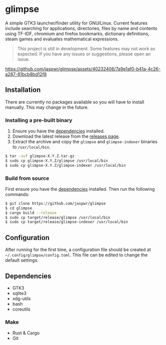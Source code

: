 # glimpse
A simple GTK3 launcher/finder utility for GNU/Linux. Current features include searching for applications, directories, files by name and contents using TF-IDF, chromium and firefox bookmarks, dictionary definitions, steam games and evaluates mathematical expressions.

> This project is still in development. Some features may not work as expected. If you have any issues or suggestions, please open an issue.

https://github.com/jaspwr/glimpse/assets/40232406/7a9e1af0-b41a-4c26-a287-81bcb8bd12f8

## Installation
There are currently no packages available so you will have to install manually. This may change in the future.
### Installing a pre-built binary
1. Ensure you have the [dependencies](#dependencies) installed.
2. Download the latest release from the [releases page](https://github.com/jaspwr/glimpse/releases).
3. Extract the archive and copy the `glimpse` and `glimpse-indexer` binaries to `/usr/local/bin`.
```bash
$ tar -xvf glimpse-X.Y.Z.tar.gz
$ sudo cp glimpse-X.Y.Z/glimpse /usr/local/bin
$ sudo cp glimpse-X.Y.Z/glimpse-indexer /usr/local/bin
```
### Build from source
First ensure you have the [dependencies](#dependencies) installed. Then run the following commands:
```bash
$ git clone https://github.com/jaspwr/glimpse
$ cd glimpse
$ cargo build --release
$ sudo cp target/release/glimpse /usr/local/bin
$ sudo cp target/release/glimpse-indexer /usr/local/bin
```

## Configuration
After running for the first time, a configuration file should be created at `~/.config/glimpse/config.toml`. This file can be edited to change the default settings.

## Dependencies
* GTK3
* sqlite3
* xdg-utils
* bash
* coreutils

### Make
* Rust & Cargo
* Git
